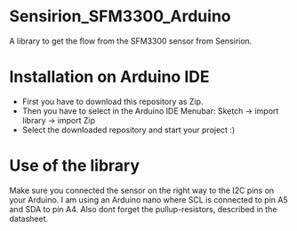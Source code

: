 # Sensirion_SFM3300_Arduino
A library to get the flow from the SFM3300 sensor from Sensirion.

# Installation on Arduino IDE
- First you have to download this repository as Zip. 
- Then you have to select in the Arduino IDE Menubar:
    Sketch -> import library -> import Zip
- Select the downloaded repository and start your project :)

# Use of the library
Make sure you connected the sensor on the right way to the I2C pins on your Arduino. I am using an Arduino nano where SCL is connected to pin A5 and SDA to pin A4. Also dont forget the pullup-resistors, described in the datasheet.
